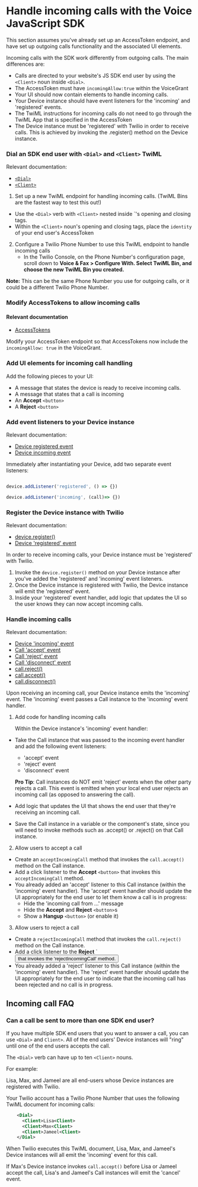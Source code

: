 

# Handle incoming calls with the Voice JavaScript SDK

This section assumes you've already set up an AccessToken endpoint, and have set up outgoing calls functionality and the associated UI elements. 

Incoming calls with the SDK work differently from outgoing calls. The main differences are: 



* Calls are directed to your website's JS SDK end user by using the `<Client>` noun inside `<Dial>`. 
* The AccessToken must have `incomingAllow:true` within the VoiceGrant
* Your UI should now contain elements to handle incoming calls.
* Your Device instance should have event listeners for the 'incoming' and 'registered' events.
* The TwiML instructions for incoming calls do not need to go through the TwiML App that is specified in the AccessToken
* The Device instance must be 'registered' with Twilio in order to receive calls. This is achieved by invoking the .register() method on the Device instance.


### **Dial an SDK end user with `<Dial>` and `<Client>` TwiML**

Relevant documentation: 


* [`<Dial>`](https://www.twilio.com/docs/voice/twiml/dial)
* [`<Client>`](https://www.twilio.com/docs/voice/twiml/client)
1. Set up a new TwiML endpoint for handling incoming calls. (TwiML Bins are the fastest way to test this out!)

* Use the `<Dial>` verb with `<Client>` nested inside `<Dial>'s opening and closing tags. 
* Within the `<Client>` noun's opening and closing tags, place the `identity` of your end user's AccessToken
2. Configure a Twilio Phone Number to use this TwiML endpoint to handle incoming calls
    * In the Twilio Console, on the Phone Number's configuration page, scroll down to **Voice & Fax > Configure With. Select TwiML Bin, and choose the new TwiML Bin you created.**

**Note:** This can be the same Phone Number you use for outgoing calls, or it could be a different Twilio Phone Number. 


### **Modify AccessTokens to allow incoming calls**

#### Relevant documentation

* [AccessTokens](https://www.twilio.com/docs/iam/access-tokens#create-an-access-token-for-voice)

Modify your AccessToken endpoint so that AccessTokens now include the `incomingAllow: true` in the VoiceGrant. 


### **Add UI elements for incoming call handling**

Add the following pieces to your UI:

* A message that states the device is ready to receive incoming calls.
* A message that states that a call is incoming
* An **Accept** `<button>`
* A **Reject** `<button>`

### **Add event listeners to your Device instance**

Relevant documentation:



* [Device registered event](https://www.twilio.com/docs/voice/sdks/javascript/twiliodevice#registered-event)
* [Device incoming event](https://www.twilio.com/docs/voice/sdks/javascript/twiliodevice#incoming-event)

Immediately after instantiating your Device, add two separate event listeners: 

```js

device.addListener('registered', () => {})

device.addListener('incoming', (call)=> {})

```


### **Register the Device instance with Twilio**

Relevant documentation: 



* [device.register()](https://www.twilio.com/docs/voice/sdks/javascript/twiliodevice#deviceregister)
* [Device 'registered' event](https://www.twilio.com/docs/voice/sdks/javascript/twiliodevice#registered-event)

In order to receive incoming calls, your Device instance must be 'registered' with Twilio. 



1. Invoke the `device.register()` method on your Device instance after you've added the 'registered' and 'incoming' event listeners.  
2. Once the Device instance is registered with Twilio, the Device instance will emit the 'registered' event. 
3. Inside your 'registered' event handler, add logic that updates the UI so the user knows they can now accept incoming calls. 


### **Handle incoming calls**

Relevant documentation: 



* [Device 'incoming' event](https://www.twilio.com/docs/voice/sdks/javascript/twiliodevice#incoming-event)
* [Call 'accept' event](https://www.twilio.com/docs/voice/sdks/javascript/twiliocall#accept-event)
* [Call 'reject' event](https://www.twilio.com/docs/voice/sdks/javascript/twiliocall#reject-event)
* [Call 'disconnect' event](https://www.twilio.com/docs/voice/sdks/javascript/twiliocall#disconnect-event)
* [call.reject()](https://www.twilio.com/docs/voice/sdks/javascript/twiliocall#callreject)
* [call.accept()](https://www.twilio.com/docs/voice/sdks/javascript/twiliocall#callacceptacceptoptions)
* [call.disconnect()](https://www.twilio.com/docs/voice/sdks/javascript/twiliocall#calldisconnect)

Upon receiving an incoming call, your Device instance emits the 'incoming' event. The 'incoming' event passes a Call instance to the 'incoming' event handler. 



1. Add code for handling incoming calls

    Within the Device instance's 'incoming' event handler:

* Take the Call instance that was passed to the incoming event handler and add the following event listeners:
    * 'accept' event 
    * 'reject' event
    * 'disconnect' event 

    **Pro Tip**: Call instances do NOT emit 'reject' events when the other party rejects a call. This event is emitted when your local end user rejects an incoming call (as opposed to answering the call).

* Add logic that updates the UI that shows the end user that they're receiving an incoming call. 
* Save the Call instance in a variable or the component's state, since you will need to invoke methods such as .accept() or .reject() on that Call instance. 
2. Allow users to accept a call
* Create an `acceptIncomingCall` method that invokes the `call.accept()` method on the Call instance. 
* Add a click listener to the **Accept** `<button>` that invokes this `acceptIncomingCall` method.
* You already added an 'accept' listener to this Call instance (within the 'incoming' event handler). The 'accept' event handler should update the UI appropriately for the end user to let them know a call is in progress:
    * Hide the 'incoming call from …' message
    * Hide the **Accept** and **Reject** `<button>`s
    * Show a **Hangup** `<button>` (or enable it)
3. Allow users to reject a call
* Create a `rejectIncomingCall` method that invokes the `call.reject()` method on the Call instance.
* Add a click listener to the **Reject** `<button> that invokes the 'rejectIncomingCall' method.
* You already added a 'reject' listener to this Call instance (within the 'incoming' event handler). The 'reject' event handler should update the UI appropriately for the end user to indicate that the incoming call has been rejected and no call is in progress.


## Incoming call FAQ

### **Can a call be sent to more than one SDK end user?**

If you have multiple SDK end users that you want to answer a call, you can use `<Dial>` and `Client>`. All of the end users' Device instances will "ring" until one of the end users accepts the call. 

The `<Dial>` verb can have up to ten `<Client>` nouns. 

For example: 

Lisa, Max, and Jameel are all end-users whose Device instances are registered with Twilio. 

Your Twilio account has a Twilio Phone Number that uses the following TwiML document for incoming calls: 

```xml
    <Dial> 
      <Client>Lisa<Client>
      <Client>Max<Client>
      <Client>Jameel<Client>
    </Dial>
```

When Twilio executes this TwiML document, Lisa, Max, and Jameel's Device instances will all emit the 'incoming' event for this call. 

If Max's Device instance invokes `call.accept()` before Lisa or Jameel accept the call, Lisa's and Jameel's Call instances will emit the 'cancel' event. 
